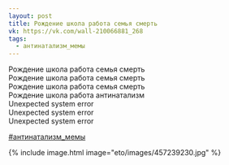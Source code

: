 ```yaml
---
layout: post
title: Рождение школа работа семья смерть
vk: https://vk.com/wall-210066881_268
tags:
  - антинатализм_мемы
---
```

Рождение школа работа семья смерть<br>
Рождение школа работа семья смерть<br>
Рождение школа работа семья смерть<br>
Рождение школа работа антинатализм<br>
Unexpected system error<br>
Unexpected system error<br>
Unexpected system error

[#антинатализм_мемы](poisk.html#антинатализм_мемы)

{% include image.html image="eto/images/457239230.jpg" %}